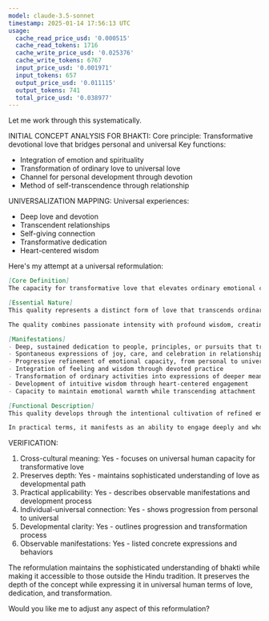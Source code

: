 ```yaml
---
model: claude-3.5-sonnet
timestamp: 2025-01-14 17:56:13 UTC
usage:
  cache_read_price_usd: '0.000515'
  cache_read_tokens: 1716
  cache_write_price_usd: '0.025376'
  cache_write_tokens: 6767
  input_price_usd: '0.001971'
  input_tokens: 657
  output_price_usd: '0.011115'
  output_tokens: 741
  total_price_usd: '0.038977'
---
```


Let me work through this systematically.

INITIAL CONCEPT ANALYSIS FOR BHAKTI:
Core principle: Transformative devotional love that bridges personal and universal
Key functions: 
- Integration of emotion and spirituality
- Transformation of ordinary love to universal love
- Channel for personal development through devotion
- Method of self-transcendence through relationship

UNIVERSALIZATION MAPPING:
Universal experiences:
- Deep love and devotion
- Transcendent relationships
- Self-giving connection
- Transformative dedication
- Heart-centered wisdom

Here's my attempt at a universal reformulation:

```markdown
[Core Definition]
The capacity for transformative love that elevates ordinary emotional connection into a vehicle for personal growth and universal understanding. It represents the integration of heart-centered devotion with deep wisdom, where passionate dedication becomes a path to self-transcendence and expanded consciousness.

[Essential Nature]
This quality represents a distinct form of love that transcends ordinary attachment while incorporating its emotional power. It operates through the progressive refinement of feeling, where personal love expands into universal connection through dedicated practice and emotional maturation. Unlike conventional love, it intentionally uses the power of deep devotional relationship as a transformative force.

The quality combines passionate intensity with profound wisdom, creating a sustainable path of development through relationship and dedication. It transforms emotional energy into spiritual awareness while maintaining the heart's essential warmth and authenticity.

[Manifestations]
- Deep, sustained dedication to people, principles, or pursuits that transcend self-interest
- Spontaneous expressions of joy, care, and celebration in relationship to what one values
- Progressive refinement of emotional capacity, from personal to universal love
- Integration of feeling and wisdom through devoted practice
- Transformation of ordinary activities into expressions of deeper meaning through loving attention
- Development of intuitive wisdom through heart-centered engagement
- Capacity to maintain emotional warmth while transcending attachment

[Functional Description]
This quality develops through the intentional cultivation of refined emotional connection. It begins with natural feelings of love and devotion, which are progressively deepened and expanded through conscious practice. The process involves both intensification and purification of feeling, where emotional energy is channeled into increasingly subtle and universal expressions while maintaining its essential vitality and warmth.

In practical terms, it manifests as an ability to engage deeply and wholeheartedly while maintaining wisdom and discrimination. It creates a bridge between personal and universal experience through the vehicle of relationship, allowing individuals to access profound insights through heart-centered dedication rather than purely intellectual means. This makes abstract principles tangible and accessible through direct emotional experience while progressively expanding the heart's capacity for universal connection.
```

VERIFICATION:
1. Cross-cultural meaning: Yes - focuses on universal human capacity for transformative love
2. Preserves depth: Yes - maintains sophisticated understanding of love as developmental path
3. Practical applicability: Yes - describes observable manifestations and development process
4. Individual-universal connection: Yes - shows progression from personal to universal
5. Developmental clarity: Yes - outlines progression and transformation process
6. Observable manifestations: Yes - listed concrete expressions and behaviors

The reformulation maintains the sophisticated understanding of bhakti while making it accessible to those outside the Hindu tradition. It preserves the depth of the concept while expressing it in universal human terms of love, dedication, and transformation.

Would you like me to adjust any aspect of this reformulation?